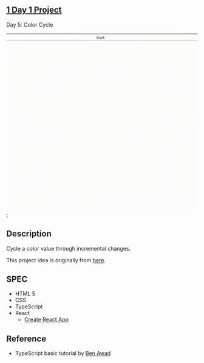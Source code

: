 ## [1 Day 1 Project](https://github.com/bugxvii/OneDay_OneProject) 

Day 5: Color Cycle

![demo](./colorcycle.gif);

## Description
Cycle a color value through incremental changes.

This project idea is originally from [here](https://github.com/florinpop17/app-ideas).

## SPEC
- HTML 5
- CSS
- TypeScript
- React
  + [Create React App](https://github.com/facebook/create-react-app)

## Reference
- TypeScript basic tutorial by [Ben Awad](https://youtu.be/Z5iWr6Srsj8)
